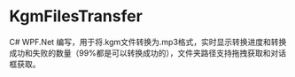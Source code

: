 # KgmFilesTransfer
C# WPF.Net 编写，用于将.kgm文件转换为.mp3格式，实时显示转换进度和转换成功和失败的数量（99%都是可以转换成功的），文件夹路径支持拖拽获取和对话框获取。
